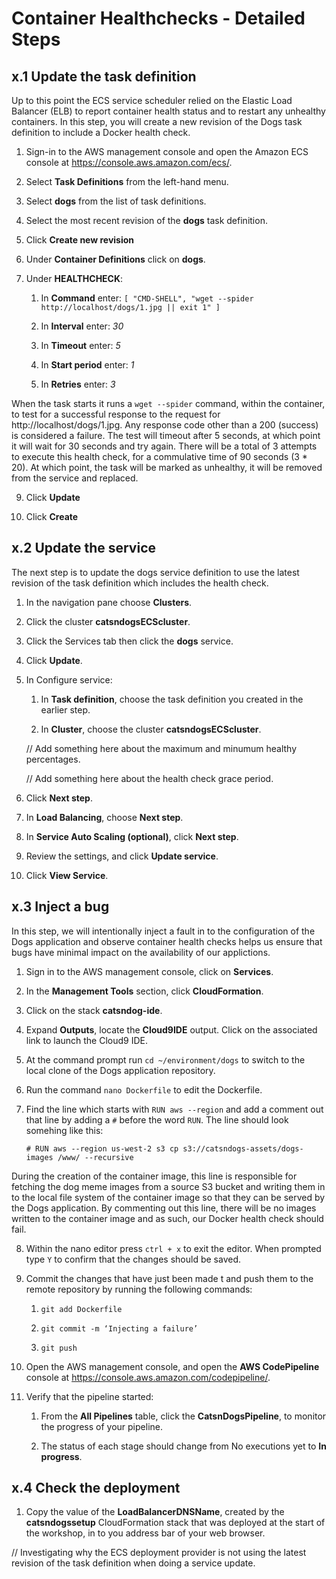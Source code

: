 # Container Healthchecks - Detailed Steps

## x.1	Update the task definition

Up to this point the ECS service scheduler relied on the Elastic Load Balancer (ELB) to report container health status and to restart any unhealthy containers. In this step, you will create a new revision of the Dogs task definition to include a Docker health check.

1. Sign-in to the AWS management console and open the Amazon ECS console at https://console.aws.amazon.com/ecs/.

2. Select **Task Definitions** from the left-hand menu.

3. Select **dogs** from the list of task definitions.

5. Select the most recent revision of the **dogs** task definition.

6. Click **Create new revision**

7. Under **Container Definitions** click on **dogs**.

8. Under **HEALTHCHECK**:

    1. In **Command** enter: `[ "CMD-SHELL", "wget --spider http://localhost/dogs/1.jpg || exit 1" ]`

    2. In **Interval** enter: *30*

    3. In **Timeout** enter: *5*

    4. In **Start period** enter: *1*

    5. In **Retries** enter: *3*

When the task starts it runs a `wget --spider` command, within the container, to test for a successful response to the request for http://localhost/dogs/1.jpg. Any response code other than a 200 (success) is considered a failure. The test will timeout after 5 seconds, at which point it will wait for 30 seconds and try again. There will be a total of 3 attempts to execute this health check, for a commulative time of 90 seconds (3 * 20). At which point, the task will be marked as unhealthy, it will be removed from the service and replaced.

9. Click **Update**

10. Click **Create**

## x.2	Update the service

The next step is to update the dogs service definition to use the latest revision of the task definition which includes the health check.

1. In the navigation pane choose **Clusters**.

2. Click the cluster **catsndogsECScluster**.

3. Click the Services tab then click the **dogs** service.

4. Click **Update**.

5.	In Configure service:

    1. In **Task definition**, choose the task definition you created in the earlier step.

    2. In **Cluster**, choose the cluster **catsndogsECScluster**.

    // Add something here about the maximum and minumum healthy percentages.

    // Add something here about the health check grace period.

6.	Click **Next step**.

7.	In **Load Balancing**, choose **Next step**.

8.	In **Service Auto Scaling (optional)**, click **Next step**.

9.	Review the settings, and click **Update service**.

10.	Click **View Service**.

## x.3	Inject a bug

In this step, we will intentionally inject a fault in to the configuration of the Dogs application and observe container health checks helps us ensure that bugs have minimal impact on the availability of our applictions.

1. Sign in to the AWS management console, click on **Services**.

2. In the **Management Tools** section, click **CloudFormation**.

3. Click on the stack **catsndog-ide**.

4. Expand **Outputs**, locate the **Cloud9IDE** output. Click on the associated link to launch the Cloud9 IDE.

5. At the command prompt run `cd ~/environment/dogs` to switch to the local clone of the Dogs application repository.

6. Run the command `nano Dockerfile` to edit the Dockerfile.

7. Find the line which starts with `RUN aws --region` and add a comment out that line by adding a `#` before the word `RUN`. The line should look somehing like this:

    `# RUN aws --region us-west-2 s3 cp s3://catsndogs-assets/dogs-images /www/ --recursive`

During the creation of the container image, this line is responsible for fetching the dog meme images from a source S3 bucket and writing them in to the local file system of the container image so that they can be served by the Dogs application. By commenting out this line, there will be no images written to the container image and as such, our Docker health check should fail.

8. Within the nano editor press `ctrl + x` to exit the editor. When prompted type `Y` to confirm that the changes should be saved.

9. Commit the changes that have just been made t and push them to the remote repository by running the following commands:

    1.	`git add Dockerfile`

    2.	`git commit -m ‘Injecting a failure’`

    3.	`git push`

10.	Open the AWS management console, and open the **AWS CodePipeline** console at https://console.aws.amazon.com/codepipeline/.

11.	Verify that the pipeline started:

    1.	From the **All Pipelines** table, click the **CatsnDogsPipeline**, to monitor the progress of your pipeline.

    2.	The status of each stage should change from No executions yet to **In progress**.

## x.4  Check the deployment

1. Copy the value of the **LoadBalancerDNSName**, created by the **catsndogssetup** CloudFormation stack that was deployed at the start of the workshop, in to you address bar of your web browser.

// Investigating why the ECS deployment provider is not using the latest revision of the task definition when doing a service update.
